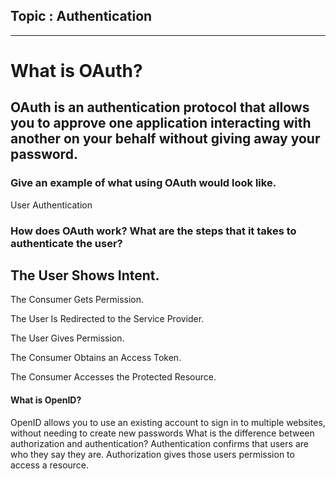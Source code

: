 ## Topic : Authentication
---
# What is OAuth?
OAuth is an authentication protocol that allows you to approve one application interacting with another on your behalf without giving away your password.
---
### Give an example of what using OAuth would look like.
User Authentication 

### How does OAuth work? What are the steps that it takes to authenticate the user?
The User Shows Intent.
---
The Consumer Gets Permission.

The User Is Redirected to the Service Provider.

The User Gives Permission.

The Consumer Obtains an Access Token.

The Consumer Accesses the Protected Resource.

#### What is OpenID?
OpenID allows you to use an existing account to sign in to multiple websites, without needing to create new passwords
What is the difference between authorization and authentication?
Authentication confirms that users are who they say they are. Authorization gives those users permission to access a resource.